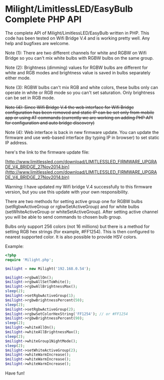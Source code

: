 Milight/LimitlessLED/EasyBulb Complete PHP API
==============

The complete API of Milight/LimitlessLED/EasyBulb written in PHP.
This code has been tested on Wifi Bridge V.4 and is working pretty well.
Any help and bugfixes are welcome.


Note (1): There are two different channels for white and RGBW on Wifi Bridge so you can't mix white bulbs with RGBW bulbs on the same group.

Note (2): Brightness (dimming) values for RGBW bulbs are different for white and RGB modes and brightness value is saved in bulbs separately either mode.

Note (3): RGBW bulbs can't mix RGB and white colors, these bulbs only can operate in white or RGB mode so you can't set saturation. Only brightness can be set in RGB mode.

~~Note (4): Since Wifi Bridge V.4 the web interface for Wifi Bridge configuration has been removed and static IP can be set only from mobile app or using AT commands (currently we are working on adding PHP API for configuration and auto bridge discovery)~~

Note (4): Web interface is back in new firmware update. You can update the firmware and use web-based interface (by typing IP in browser) to set static IP address.

here's the link to the firmware update file:

[http://www.limitlessled.com/download/LIMITLESSLED_FIRMWARE_UPGRADE_V4_BRIDGE_27Nov2014.bin](http://www.limitlessled.com/download/LIMITLESSLED_FIRMWARE_UPGRADE_V4_BRIDGE_27Nov2014.bin)

Warning: I have updated my Wifi bridge V.4 successfully to this firmware version, but you use this update with your own responsibility.

There are two methods for setting active group one for RGBW bulbs (setRgbwActiveGroup or rgbwSetActiveGroup) and for white bulbs (setWhiteActiveGroup or whiteSetActiveGroup). After setting active channel you will be able to send commands to chosen bulb group.

Bulbs only support 256 colors (not 16 millions) but there is a method for setting RGB hex strings (for example, #FF1254). This is then configured to nearest supported color. It is also possible to provide HSV colors.

Example:

```php
<?php
require 'Milight.php';

$milight = new Milight('192.168.0.54');

$milight->rgbwAllOn();
$milight->rgbwAllSetToWhite();
$milight->rgbwAllBrightnessMax();
sleep(2);
$milight->setRgbwActiveGroup(1);
$milight->rgbwBrightnessPercent(50);
sleep(2);
$milight->setRgbwActiveGroup(2);
$milight->rgbwSetColorHexString('FF1254'); // or #FF1254
$milight->rgbwBrightnessPercent(90);
sleep(2);
$milight->whiteAllOn();
$milight->whiteAllBrightnessMax();
sleep(2);
$milight->whiteGroup1NightMode();
sleep(2);
$milight->setWhiteActiveGroup(2);
$milight->whiteWarmIncrease();
$milight->whiteWarmIncrease();
$milight->whiteWarmIncrease();
```

Have fun!
